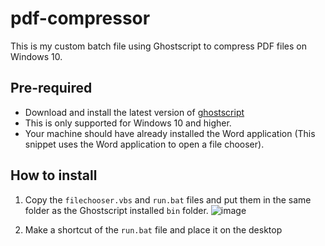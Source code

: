 # pdf-compressor
This is my custom batch file using Ghostscript to compress PDF files on Windows 10.

## Pre-required

- Download and install the latest version of [ghostscript](https://ghostscript.com/releases/gsdnld.html)
- This is only supported for Windows 10 and higher.
- Your machine should have already installed the Word application (This snippet uses the Word application to open a file chooser).

## How to install

1. Copy the `filechooser.vbs` and `run.bat` files and put them in the same folder as the Ghostscript installed `bin` folder.
![image](https://github.com/glorynguyen/pdf-compressor/assets/9473156/6f152788-6fea-462d-8172-a3f01068f237)

2. Make a shortcut of the `run.bat` file and place it on the desktop
